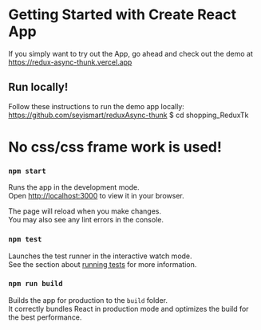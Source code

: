 # Getting Started with Create React App

If you simply want to try out the App, go ahead and check out the demo at
https://redux-async-thunk.vercel.app

## Run locally!
Follow these instructions to run the demo app locally:
https://github.com/seyismart/reduxAsync-thunk
$ cd shopping_ReduxTk

# No css/css frame work is used!

### `npm start`
Runs the app in the development mode.\
Open [http://localhost:3000](http://localhost:3000) to view it in your browser.

The page will reload when you make changes.\
You may also see any lint errors in the console.

### `npm test`

Launches the test runner in the interactive watch mode.\
See the section about [running tests](https://facebook.github.io/create-react-app/docs/running-tests) for more information.

### `npm run build`

Builds the app for production to the `build` folder.\
It correctly bundles React in production mode and optimizes the build for the best performance.
